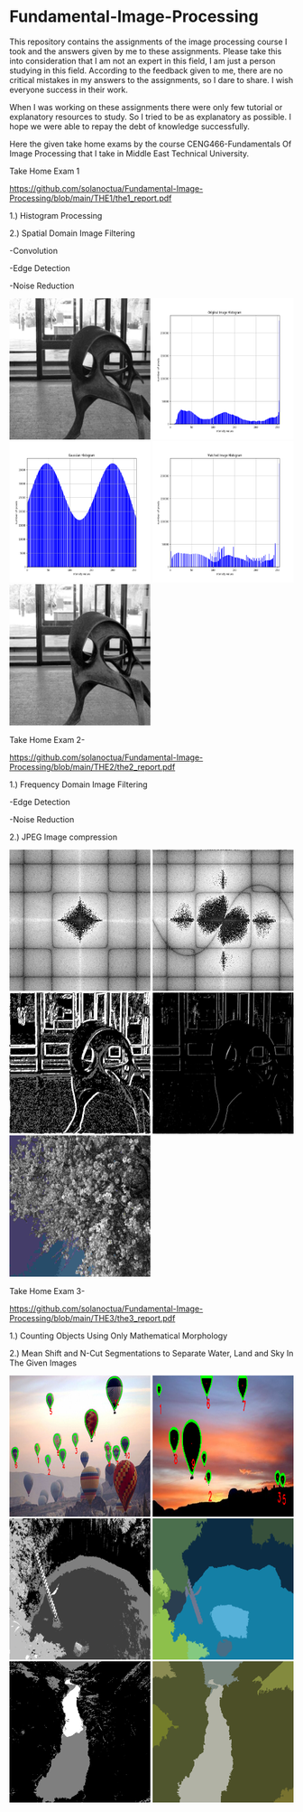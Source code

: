 # Fundamental-Image-Processing
This repository contains the assignments of the image processing course I took and the answers given by me to these assignments. Please take this into consideration that I am not an expert in this field, I am just a person studying in this field. According to the feedback given to me, there are no critical mistakes in my answers to the assignments, so I dare to share. I wish everyone success in their work.

When I was working on these assignments there were only few tutorial or explanatory resources to study. So I tried to be as explanatory as possible. I hope we were able to repay the debt of knowledge successfully.

Here the given take home exams by the course CENG466-Fundamentals Of Image Processing that I take in Middle East Technical University.
<!---
K-means K-Optimized Image Segmentation 
<p float="left">
<img src="https://github.com/solanoctua/Fundamental-Image-Processing/blob/main/Image Segmentation K-means/Inputs and Outputs/1_clustersK=12.png" width="250" height="250">
<img src="https://github.com/solanoctua/Fundamental-Image-Processing/blob/main/Image Segmentation K-means/Inputs and Outputs/2_clustersK=6.png" width="250" height="250">
<img src="https://github.com/solanoctua/Fundamental-Image-Processing/blob/main/Image Segmentation K-means/Inputs and Outputs/3_clustersK=8.png" width="250" height="250">
<img src="https://github.com/solanoctua/Fundamental-Image-Processing/blob/main/Image Segmentation K-means/Inputs and Outputs/4_clustersK=6.png" width="250" height="250">
<img src="https://github.com/solanoctua/Fundamental-Image-Processing/blob/main/Image Segmentation K-means/Inputs and Outputs/5_clustersK=7.png" width="250" height="250">
<img src="https://github.com/solanoctua/Fundamental-Image-Processing/blob/main/Image Segmentation K-means/Inputs and Outputs/6_clustersK=13.png" width="250" height="250">
</p>
<p float="left">
<img src="https://github.com/solanoctua/Fundamental-Image-Processing/blob/main/Image Segmentation K-means/Inputs and Outputs/1_result_K=12.jpg" width="250" height="250">
<img src="https://github.com/solanoctua/Fundamental-Image-Processing/blob/main/Image Segmentation K-means/Inputs and Outputs/2_result_K=6.jpg" width="250" height="250">
<img src="https://github.com/solanoctua/Fundamental-Image-Processing/blob/main/Image Segmentation K-means/Inputs and Outputs/3_result_K=8.jpg" width="250" height="250">
<img src="https://github.com/solanoctua/Fundamental-Image-Processing/blob/main/Image Segmentation K-means/Inputs and Outputs/4_result_K=6.jpg" width="250" height="250">
<img src="https://github.com/solanoctua/Fundamental-Image-Processing/blob/main/Image Segmentation K-means/Inputs and Outputs/5_result_K=7.jpg" width="250" height="250">
<img src="https://github.com/solanoctua/Fundamental-Image-Processing/blob/main/Image Segmentation K-means/Inputs and Outputs/6_result_K=13.jpg" width="250" height="250">

--->
</p>
Take Home Exam 1

https://github.com/solanoctua/Fundamental-Image-Processing/blob/main/THE1/the1_report.pdf 

1.) Histogram Processing

2.) Spatial Domain Image Filtering

-Convolution

-Edge Detection

-Noise Reduction

<p float="left">
<img src="https://github.com/solanoctua/Fundamental-Image-Processing/blob/main/THE1/THE1-images/1.png" width="250" height="250">
<img src="https://github.com/solanoctua/Fundamental-Image-Processing/blob/main/THE1/THE1outputs/Part1/1/ex1/original_histogram.png" width="250" height="250">
<img src="https://github.com/solanoctua/Fundamental-Image-Processing/blob/main/THE1/THE1outputs/Part1/1/ex1/gausssian_histogram.png" width="250" height="250">
<img src="https://github.com/solanoctua/Fundamental-Image-Processing/blob/main/THE1/THE1outputs/Part1/1/ex1/matched_image_histogram.png" width="250" height="250">
<img src="https://github.com/solanoctua/Fundamental-Image-Processing/blob/main/THE1/THE1outputs/Part1/1/ex1/matched_image.png" width="250" height="250">
</p>

Take Home Exam 2-

https://github.com/solanoctua/Fundamental-Image-Processing/blob/main/THE2/the2_report.pdf 

1.) Frequency Domain Image Filtering

-Edge Detection

-Noise Reduction

2.) JPEG Image compression

<p float="left">
<img src="https://github.com/solanoctua/Fundamental-Image-Processing/blob/main/THE2/THE2outputs/Part1/1/GaussianHighpass_Frequency.png" width="250" height="250">
<img src="https://github.com/solanoctua/Fundamental-Image-Processing/blob/main/THE2/THE2outputs/Part1/1/sobelfilteredfrequency.png" width="250" height="250">
<img src="https://github.com/solanoctua/Fundamental-Image-Processing/blob/main/THE2/THE2outputs/Part1/1/before%20hysteresis.png" width="250" height="250">
<img src="https://github.com/solanoctua/Fundamental-Image-Processing/blob/main/THE2/THE2outputs/Part1/1/edges.png" width="250" height="250">
<img src="https://github.com/solanoctua/Fundamental-Image-Processing/blob/main/THE2/compression_outputs/reconstructed%200.10.png" width="250" height="250">
</p>



Take Home Exam 3-

https://github.com/solanoctua/Fundamental-Image-Processing/blob/main/THE3/the3_report.pdf 

1.) Counting Objects Using Only Mathematical Morphology

2.) Mean Shift and N-Cut Segmentations to Separate Water, Land and Sky In The
Given Images
<p float="left">

<img src="https://github.com/solanoctua/Fundamental-Image-Processing/blob/main/THE3/part1_outputs/A3_Threshold160_closed_result.png" width="250" height="250">
<img src="https://github.com/solanoctua/Fundamental-Image-Processing/blob/main/THE3/part1_outputs/A4_Threshold50_opened_result.png" width="250" height="250">
<img src="https://github.com/solanoctua/Fundamental-Image-Processing/blob/main/THE3/part2_outputs/the3_B2output_meanshift.png" width="250" height="250">
<img src="https://github.com/solanoctua/Fundamental-Image-Processing/blob/main/THE3/part2_outputs/the3_B2output_ncut.png" width="250" height="250">
<img src="https://github.com/solanoctua/Fundamental-Image-Processing/blob/main/THE3/part2_outputs/the3_B3output_meanshift.png" width="250" height="250">
<img src="https://github.com/solanoctua/Fundamental-Image-Processing/blob/main/THE3/part2_outputs/the3_B3output_ncut.png" width="250" height="250">
</p>



